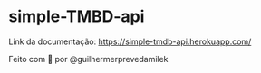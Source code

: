 # simple-TMBD-api

Link da documentação: https://simple-tmdb-api.herokuapp.com/

Feito com 💙 por @guilhermerprevedamilek
